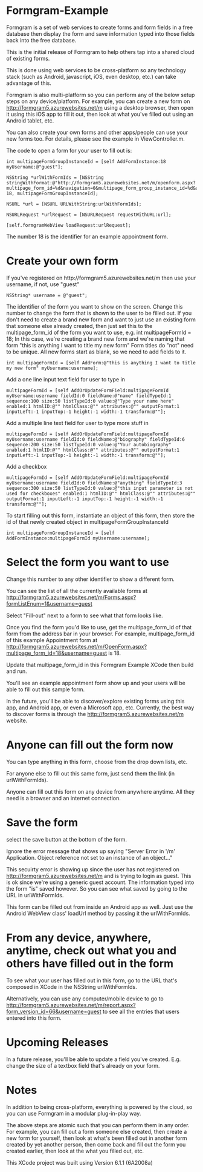 # Formgram-Example
Formgram is a set of web services to create forms and form fields in a free database then display the form and save information typed into those fields back into the free database.

This is the initial release of Formgram to help others tap into a shared cloud of existing forms.

This is done using web services to be cross-platform so any technology stack (such as Android, javascript, iOS, even desktop, etc.) can take advantage of this.

Formgram is also multi-platform so you can perform any of the below setup steps on any device/platform.  For example, you can create a new form on http://formgram5.azurewebsites.net/m using a desktop browser, then open it using this iOS app to fill it out, then look at what you've filled out using an Android tablet, etc.

You can also create your own forms and other apps/people can use your new forms too.  For details, please see the example in ViewController.m.

The code to open a form for your user to fill out is:

    int multipageFormGroupInstanceId = [self AddFormInstance:18 myUsername:@"guest"];

    NSString *urlWithFormIds = [NSString stringWithFormat:@"http://formgram5.azurewebsites.net/m/openform.aspx?multipage_form_id=%d&navigation=0&multipage_form_group_instance_id=%d&username=guest", 18, multipageFormGroupInstanceId];

    NSURL *url = [NSURL URLWithString:urlWithFormIds];

    NSURLRequest *urlRequest = [NSURLRequest requestWithURL:url];

    [self.formgramWebView loadRequest:urlRequest];

The number 18 is the identifier for an example appointment form.

<h1>Create your own form</h1>
If you've registered on http://formgram5.azurewebsites.net/m then use your username, if not, use "guest"

    NSString* username = @"guest";

The identifier of the form you want to show on the screen. Change this number to change the form that is shown to the user to be filled out. If you don't need to create a brand new form and want to just use an existing form that someone else already created, then just set this to the multipage_form_id of the form you want to use, e.g. int multipageFormId = 18;
In this case, we're creating a brand new form and we're naming that form "this is anything I want to title my new form"
Form titles do "not" need to be unique.
All new forms start as blank, so we need to add fields to it.

    int multipageFormId = [self AddForm:@"this is anything I want to title my new form" myUsername:username];
    
Add a one line input text field for user to type in

    multipageFormId = [self AddOrUpdateFormField:multipageFormId myUsername:username fieldId:0 fieldName:@"name" fieldTypeId:1 sequence:100 size:50 listTypeId:0 value:@"Type your name here" enabled:1 htmlID:@"" htmlClass:@"" attributes:@"" outputFormat:1 inputLeft:-1 inputTop:-1 height:-1 width:-1 transform:@""];
    
Add a multiple line text field for user to type more stuff in

    multipageFormId = [self AddOrUpdateFormField:multipageFormId myUsername:username fieldId:0 fieldName:@"biography" fieldTypeId:6 sequence:200 size:50 listTypeId:0 value:@"Your autobiography" enabled:1 htmlID:@"" htmlClass:@"" attributes:@"" outputFormat:1 inputLeft:-1 inputTop:-1 height:-1 width:-1 transform:@""];
    
Add a checkbox

    multipageFormId = [self AddOrUpdateFormField:multipageFormId myUsername:username fieldId:0 fieldName:@"anything" fieldTypeId:3 sequence:300 size:50 listTypeId:0 value:@"this input parameter is not used for checkboxes" enabled:1 htmlID:@"" htmlClass:@"" attributes:@"" outputFormat:1 inputLeft:-1 inputTop:-1 height:-1 width:-1 transform:@""];
    
To start filling out this form, instantiate an object of this form, then store the id of that newly created object in multipageFormGroupInstanceId

    int multipageFormGroupInstanceId = [self AddFormInstance:multipageFormId myUsername:username];

<h1>Select the form you want to use</h1>
Change this number to any other identifier to show a different form.

You can see the list of all the currently available forms at http://formgram5.azurewebsites.net/m/Forms.aspx?formListEnum=1&username=guest

Select "Fill-out" next to a form to see what that form looks like.

Once you find the form you'd like to use, get the multipage_form_id of that form from the address bar in your browser. For example, multipage_form_id of this example Appointment form at
http://formgram5.azurewebsites.net/m/OpenForm.aspx?multipage_form_id=18&username=guest
is 18.

Update that multipage_form_id in this Formgram Example XCode then build and run.

You'll see an example appointment form show up and your users will be able to fill out this sample form.

In the future, you'll be able to discover/explore existing forms using this app, and Android app, or even a Microsoft app, etc.  Currently, the best way to discover forms is through the http://formgram5.azurewebsites.net/m website.

<h1>Anyone can fill out the form now</h1>
You can type anything in this form, choose from the drop down lists, etc.

For anyone else to fill out this same form, just send them the link (in urlWithFormIds).

Anyone can fill out this form on any device from anywhere anytime. All they need is a browser and an internet connection.

<h1>Save the form</h1>
select the save button at the bottom of the form.

Ignore the error message that shows up saying "Server Error in '/m' Application. Object reference not set to an instance of an object..."

This secuirty error is showing up since the user has not registered on http://formgram5.azurewebsites.net/m and is trying to login as guest.  This is ok since we're using a generic guest account.  The information typed into the form "is" saved however.  So you can see what saved by going to the URL in urlWithFormIds.

This form can be filled out from inside an Android app as well.  Just use the Android WebView class' loadUrl method by passing it the urlWithFormIds.

<h1>From any device, anywhere, anytime, check out what you and others have filled out in the form</h1>
To see what your user has filled out in this form, go to the URL that's composed in XCode in the NSString urlWithFormIds.

Alternatively, you can use any computer/mobile device to go to http://formgram5.azurewebsites.net/m/report.aspx?form_version_id=66&username=guest
to see all the entries that users entered into this form.

<h1>Upcoming Releases</h1>
In a future release, you'll be able to update a field you've created. E.g. change the size of a textbox field that's already on your form.

<h1>Notes</h1>
In addition to being cross-platform, everything is powered by the cloud, so you can use Formgram in a modular plug-in-play way.  

The above steps are atomic such that you can perform them in any order.  For example, you can fill out a form someone else created, then create a new form for yourself, then look at what's been filled out in another form created by yet another person, then come back and fill out the form you created earlier, then look at the what you filled out, etc.

This XCode project was built using Version 6.1.1 (6A2008a)

